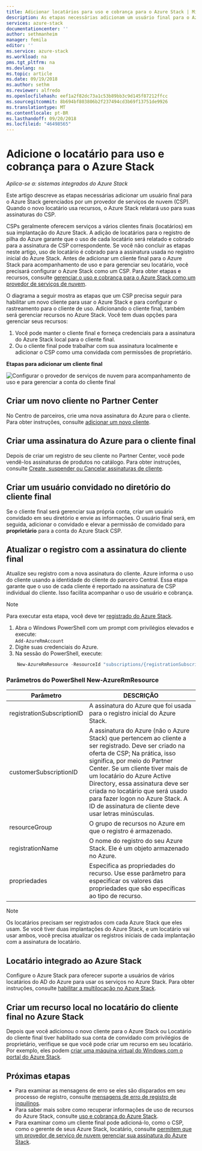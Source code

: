```yaml
---
title: Adicionar locatários para uso e cobrança para o Azure Stack | Microsoft Docs
description: As etapas necessárias adicionam um usuário final para o Azure Stack gerenciados por um provedor de serviços de nuvem (CSP).
services: azure-stack
documentationcenter: ''
author: sethmanheim
manager: femila
editor: ''
ms.service: azure-stack
ms.workload: na
pms.tgt_pltfrm: na
ms.devlang: na
ms.topic: article
ms.date: 09/19/2018
ms.author: sethm
ms.reviewer: alfredo
ms.openlocfilehash: eef1a2f82dc73a1c53b89bb3c9d145f87212ffcc
ms.sourcegitcommit: 8b694bf803806b2f237494cd3b69f13751de9926
ms.translationtype: MT
ms.contentlocale: pt-BR
ms.lasthandoff: 09/20/2018
ms.locfileid: "46498565"
---
```

# <a name="add-tenant-for-usage-and-billing-to-azure-stack"></a>Adicione o locatário para uso e cobrança para o Azure Stack

*Aplica-se a: sistemas integrados do Azure Stack*

Este artigo descreve as etapas necessárias adicionar um usuário final para o Azure Stack gerenciados por um provedor de serviços de nuvem (CSP). Quando o novo locatário usa recursos, o Azure Stack relatará uso para suas assinaturas do CSP.

CSPs geralmente oferecem serviços a vários clientes finais (locatários) em sua implantação do Azure Stack. A adição de locatários para o registro de pilha do Azure garante que o uso de cada locatário será relatado e cobrado para a assinatura de CSP correspondente. Se você não concluir as etapas neste artigo, uso de locatário é cobrado para a assinatura usada no registro inicial do Azure Stack. Antes de adicionar um cliente final para o Azure Stack para acompanhamento de uso e para gerenciar seu locatário, você precisará configurar o Azure Stack como um CSP. Para obter etapas e recursos, consulte [gerenciar o uso e cobrança para o Azure Stack como um provedor de serviços de nuvem](azure-stack-add-manage-billing-as-a-csp.md).

O diagrama a seguir mostra as etapas que um CSP precisa seguir para habilitar um novo cliente para usar o Azure Stack e para configurar o rastreamento para o cliente de uso. Adicionando o cliente final, também será gerenciar recursos no Azure Stack. Você tem duas opções para gerenciar seus recursos:

1. Você pode manter o cliente final e forneça credenciais para a assinatura do Azure Stack local para o cliente final.  
2. Ou o cliente final pode trabalhar com sua assinatura localmente e adicionar o CSP como uma convidada com permissões de proprietário.  

**Etapas para adicionar um cliente final**

![Configurar o provedor de serviços de nuvem para acompanhamento de uso e para gerenciar a conta do cliente final](media\azure-stack-csp-enable-billing-usage-tracking\process-csp-enable-billing.png)

## <a name="create-a-new-customer-in-partner-center"></a>Criar um novo cliente no Partner Center

No Centro de parceiros, crie uma nova assinatura do Azure para o cliente. Para obter instruções, consulte [adicionar um novo cliente](https://msdn.microsoft.com/partner-center/add-a-new-customer).


##  <a name="create-an-azure-subscription-for-the-end-customer"></a>Criar uma assinatura do Azure para o cliente final

Depois de criar um registro de seu cliente no Partner Center, você pode vendê-los assinaturas de produtos no catálogo. Para obter instruções, consulte [Create, suspender ou Cancelar assinaturas de cliente](https://msdn.microsoft.com/partner-center/create-a-new-subscription).

## <a name="create-a-guest-user-in-the-end-customer-directory"></a>Criar um usuário convidado no diretório do cliente final

Se o cliente final será gerenciar sua própria conta, criar um usuário convidado em seu diretório e envie as informações. O usuário final será, em seguida, adicionar o convidado e elevar a permissão de convidado para **proprietário** para a conta do Azure Stack CSP.
 
## <a name="update-the-registration-with-the-end-customer-subscription"></a>Atualizar o registro com a assinatura do cliente final

Atualize seu registro com a nova assinatura do cliente. Azure informa o uso do cliente usando a identidade do cliente do parceiro Central. Essa etapa garante que o uso de cada cliente é reportado na assinatura de CSP individual do cliente. Isso facilita acompanhar o uso de usuário e cobrança.

> [!Note]  
> Para executar esta etapa, você deve ter [registrado do Azure Stack](azure-stack-register.md).

1. Abra o Windows PowerShell com um prompt com privilégios elevados e execute:  
    `Add-AzureRmAccount`
2. Digite suas credenciais do Azure.
3. Na sessão do PowerShell, execute:

```powershell
    New-AzureRmResource -ResourceId "subscriptions/{registrationSubscriptionId}/resourceGroups/{resourceGroup}/providers/Microsoft.AzureStack/registrations/{registrationName}/customerSubscriptions/{customerSubscriptionId}" -ApiVersion 2017-06-01 -Properties <PSObject>
```
### <a name="new-azurermresource-powershell-parameters"></a>Parâmetros do PowerShell New-AzureRmResource
| Parâmetro | DESCRIÇÃO |
| --- | --- | 
|registrationSubscriptionID | A assinatura do Azure que foi usada para o registro inicial do Azure Stack.|
| customerSubscriptionID | A assinatura do Azure (não o Azure Stack) que pertencem ao cliente a ser registrado. Deve ser criado na oferta de CSP; Na prática, isso significa, por meio do Partner Center. Se um cliente tiver mais de um locatário do Azure Active Directory, essa assinatura deve ser criada no locatário que será usado para fazer logon no Azure Stack. A ID de assinatura de cliente deve usar letras minúsculas. |
| resourceGroup | O grupo de recursos no Azure em que o registro é armazenado. |
| registrationName | O nome do registro do seu Azure Stack. Ele é um objeto armazenado no Azure. | 
| propriedades | Especifica as propriedades do recurso. Use esse parâmetro para especificar os valores das propriedades que são específicas ao tipo de recurso.


> [!Note]  
> Os locatários precisam ser registrados com cada Azure Stack que eles usam. Se você tiver duas implantações do Azure Stack, e um locatário vai usar ambos, você precisa atualizar os registros iniciais de cada implantação com a assinatura de locatário.

## <a name="onboard-tenant-to-azure-stack"></a>Locatário integrado ao Azure Stack

Configure o Azure Stack para oferecer suporte a usuários de vários locatários do AD do Azure para usar os serviços no Azure Stack. Para obter instruções, consulte [habilitar a multilocação no Azure Stack](azure-stack-enable-multitenancy.md).


## <a name="create-a-local-resource-in-the-end-customer-tenant-in-azure-stack"></a>Criar um recurso local no locatário do cliente final no Azure Stack

Depois que você adicionou o novo cliente para o Azure Stack ou Locatário do cliente final tiver habilitado sua conta de convidado com privilégios de proprietário, verifique se que você pode criar um recurso em seu locatário. Por exemplo, eles podem [criar uma máquina virtual do Windows com o portal do Azure Stack](user\azure-stack-quick-windows-portal.md).

## <a name="next-steps"></a>Próximas etapas

 - Para examinar as mensagens de erro se eles são disparados em seu processo de registro, consulte [mensagens de erro de registro de inquilinos](azure-stack-csp-ref-infrastructure.md#usage-and-billing-error-codes).
 - Para saber mais sobre como recuperar informações de uso de recursos do Azure Stack, consulte [uso e cobrança do Azure Stack](azure-stack-billing-and-chargeback.md).
 - Para examinar como um cliente final pode adicioná-lo, como o CSP, como o gerente de seus Azure Stack, locatário, consulte [permitem que um provedor de serviço de nuvem gerenciar sua assinatura do Azure Stack](user\azure-stack-csp-enable-billing-usage-tracking.md).
